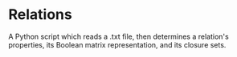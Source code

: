 # Relations
A Python script which reads a .txt file, then determines a relation's properties, its Boolean matrix representation, and its closure sets.
